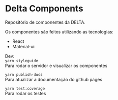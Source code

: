 # Delta Components
Repositório de componentes da DELTA.  

Os componentes são feitos utilizando as tecnologias:
 - React
 - Material-ui

Dev:  
```yarn styleguide```  
Para rodar o servidor e visualizar os componentes


```yarn publish-docs```  
Para atualizar a documentação do github pages

```yarn test:coverage```  
Para rodar os testes

